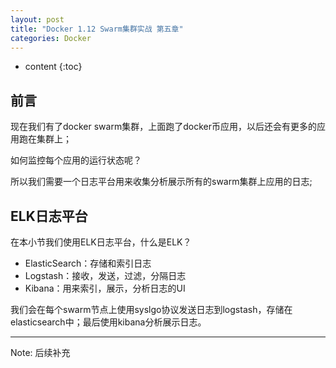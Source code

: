 ```yaml
---
layout: post
title: "Docker 1.12 Swarm集群实战 第五章"
categories: Docker
---
```



* content
{:toc}

## 前言

现在我们有了docker swarm集群，上面跑了docker币应用，以后还会有更多的应用跑在集群上；

如何监控每个应用的运行状态呢？

所以我们需要一个日志平台用来收集分析展示所有的swarm集群上应用的日志;

## ELK日志平台

在本小节我们使用ELK日志平台，什么是ELK？

* ElasticSearch：存储和索引日志
* Logstash：接收，发送，过滤，分隔日志
* Kibana：用来索引，展示，分析日志的UI

我们会在每个swarm节点上使用syslgo协议发送日志到logstash，存储在elasticsearch中；最后使用kibana分析展示日志。

----------------------------

Note: 后续补充


